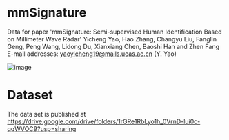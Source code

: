 # mmSignature
Data for paper 'mmSignature: Semi-supervised Human Identification Based on Millimeter Wave Radar'
Yicheng Yao, Hao Zhang, Changyu Liu, Fanglin Geng, Peng Wang, Lidong Du, Xianxiang Chen, Baoshi Han and Zhen Fang
E-mail addresses: yaoyicheng19@mails.ucas.ac.cn (Y. Yao)

![image](https://user-images.githubusercontent.com/62369609/205653585-b399fbe9-908b-4b0a-94ef-da85eb2b976e.png)


# Dataset
The data set is published at https://drive.google.com/drive/folders/1rGRe1RbLyo1h_0VrnD-lui0c-qqWVOC9?usp=sharing

